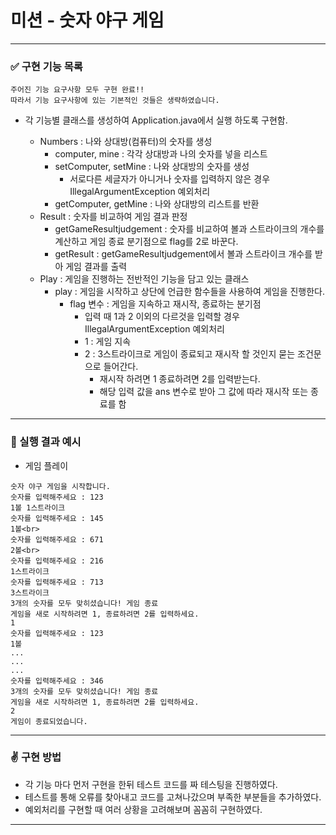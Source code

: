 # 미션 - 숫자 야구 게임
-----
### ✅ 구현 기능 목록
```
주어진 기능 요구사항 모두 구현 완료!!
따라서 기능 요구사항에 있는 기본적인 것들은 생략하였습니다.
```

- 각 기능별 클래스를 생성하여 Application.java에서 실행 하도록 구현함.
  
  - Numbers : 나와 상대방(컴퓨터)의 숫자를 생성
    - computer, mine : 각각 상대방과 나의 숫자를 넣을 리스트
    - setComputer, setMine : 나와 상대방의 숫자를 생성
      - 서로다른 세글자가 아니거나 숫자를 입력하지 않은 경우 IllegalArgumentException 예외처리
    - getComputer, getMine : 나와 상대방의 리스트를 반환
  - Result : 숫자를 비교하여 게임 결과 판정
    - getGameResultjudgement : 숫자를 비교하여 볼과 스트라이크의 개수를 계산하고 게임 종료 분기점으로 flag를 2로 바꾼다.
    - getResult : getGameResultjudgement에서 볼과 스트라이크 개수를 받아 게임 결과를 출력
  - Play : 게임을 진행하는 전반적인 기능을 담고 있는 클래스
    - play : 게임을 시작하고 상단에 언급한 함수들을 사용하여 게임을 진행한다.
        - flag 변수 : 게임을 지속하고 재시작, 종료하는 분기점
          - 입력 때 1과 2 이외의 다르것을 입력할 경우 IllegalArgumentException 예외처리
          - 1 : 게임 지속
          - 2 : 3스트라이크로 게임이 종료되고 재시작 할 것인지 묻는 조건문으로 들어간다.
            - 재시작 하려면 1 종료하려면 2를 입력받는다.
            - 해당 입력 값을 ans 변수로 받아 그 값에 따라 재시작 또는 종료를 함

-----

### 🚩 실행 결과 예시
- 게임 플레이
```
숫자 야구 게임을 시작합니다.
숫자를 입력해주세요 : 123
1볼 1스트라이크
숫자를 입력해주세요 : 145
1볼<br>
숫자를 입력해주세요 : 671
2볼<br>
숫자를 입력해주세요 : 216
1스트라이크
숫자를 입력해주세요 : 713
3스트라이크
3개의 숫자를 모두 맞히셨습니다! 게임 종료
게임을 새로 시작하려면 1, 종료하려면 2를 입력하세요.
1
숫자를 입력해주세요 : 123 
1볼
...
...
...
숫자를 입력해주세요 : 346
3개의 숫자를 모두 맞히셨습니다! 게임 종료
게임을 새로 시작하려면 1, 종료하려면 2를 입력하세요.
2
게임이 종료되었습니다.
```
-----
### ✌ 구현 방법
- 각 기능 마다 먼저 구현을 한뒤 테스트 코드를 짜 테스팅을 진행하였다.
- 테스트를 통해 오류를 찾아내고 코드를 고쳐나갔으며 부족한 부분들을 추가하였다.
- 예외처리를 구현할 때 여러 상황을 고려해보며 꼼꼼히 구현하였다.
-----